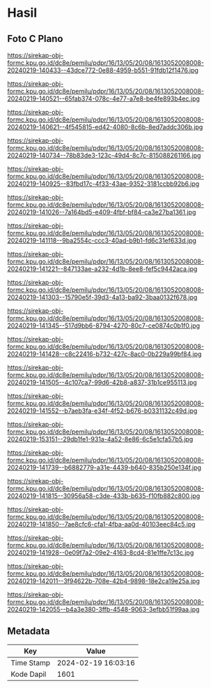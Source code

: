 # Hasil

## Foto C Plano

https://sirekap-obj-formc.kpu.go.id/dc8e/pemilu/pdpr/16/13/05/20/08/1613052008008-20240219-140433--43dce772-0e88-4959-b551-91fdb12f1476.jpg

https://sirekap-obj-formc.kpu.go.id/dc8e/pemilu/pdpr/16/13/05/20/08/1613052008008-20240219-140521--65fab374-078c-4e77-a7e8-be4fe893b4ec.jpg

https://sirekap-obj-formc.kpu.go.id/dc8e/pemilu/pdpr/16/13/05/20/08/1613052008008-20240219-140621--4f545815-ed42-4080-8c6b-8ed7addc306b.jpg

https://sirekap-obj-formc.kpu.go.id/dc8e/pemilu/pdpr/16/13/05/20/08/1613052008008-20240219-140734--78b83de3-123c-49d4-8c7c-815088261166.jpg

https://sirekap-obj-formc.kpu.go.id/dc8e/pemilu/pdpr/16/13/05/20/08/1613052008008-20240219-140925--83fbd17c-4f33-43ae-9352-3181ccbb92b6.jpg

https://sirekap-obj-formc.kpu.go.id/dc8e/pemilu/pdpr/16/13/05/20/08/1613052008008-20240219-141026--7a164bd5-e409-4fbf-bf84-ca3e27ba1361.jpg

https://sirekap-obj-formc.kpu.go.id/dc8e/pemilu/pdpr/16/13/05/20/08/1613052008008-20240219-141118--9ba2554c-ccc3-40ad-b9b1-fd6c31ef633d.jpg

https://sirekap-obj-formc.kpu.go.id/dc8e/pemilu/pdpr/16/13/05/20/08/1613052008008-20240219-141221--847133ae-a232-4d1b-8ee8-fef5c9442aca.jpg

https://sirekap-obj-formc.kpu.go.id/dc8e/pemilu/pdpr/16/13/05/20/08/1613052008008-20240219-141303--15790e5f-39d3-4a13-ba92-3baa0132f678.jpg

https://sirekap-obj-formc.kpu.go.id/dc8e/pemilu/pdpr/16/13/05/20/08/1613052008008-20240219-141345--517d9bb6-8794-4270-80c7-ce0874c0b1f0.jpg

https://sirekap-obj-formc.kpu.go.id/dc8e/pemilu/pdpr/16/13/05/20/08/1613052008008-20240219-141428--c8c22416-b732-427c-8ac0-0b229a99bf84.jpg

https://sirekap-obj-formc.kpu.go.id/dc8e/pemilu/pdpr/16/13/05/20/08/1613052008008-20240219-141505--4c107ca7-99d6-42b8-a837-31b1ce955113.jpg

https://sirekap-obj-formc.kpu.go.id/dc8e/pemilu/pdpr/16/13/05/20/08/1613052008008-20240219-141552--b7aeb3fa-e34f-4f52-b676-b0331132c49d.jpg

https://sirekap-obj-formc.kpu.go.id/dc8e/pemilu/pdpr/16/13/05/20/08/1613052008008-20240219-153151--29db1fe1-931a-4a52-8e86-6c5e1cfa57b5.jpg

https://sirekap-obj-formc.kpu.go.id/dc8e/pemilu/pdpr/16/13/05/20/08/1613052008008-20240219-141739--b6882779-a31e-4439-b640-835b250e134f.jpg

https://sirekap-obj-formc.kpu.go.id/dc8e/pemilu/pdpr/16/13/05/20/08/1613052008008-20240219-141815--30956a58-c3de-433b-b635-f10fb882c800.jpg

https://sirekap-obj-formc.kpu.go.id/dc8e/pemilu/pdpr/16/13/05/20/08/1613052008008-20240219-141850--7ae8cfc6-cfa1-4fba-aa0d-40103eec84c5.jpg

https://sirekap-obj-formc.kpu.go.id/dc8e/pemilu/pdpr/16/13/05/20/08/1613052008008-20240219-141928--0e09f7a2-09e2-4163-8cd4-81e1ffe7c13c.jpg

https://sirekap-obj-formc.kpu.go.id/dc8e/pemilu/pdpr/16/13/05/20/08/1613052008008-20240219-142011--3f94622b-708e-42b4-9898-18e2ca19e25a.jpg

https://sirekap-obj-formc.kpu.go.id/dc8e/pemilu/pdpr/16/13/05/20/08/1613052008008-20240219-142055--b4a3e380-3ffb-4548-9063-3efbb51f99aa.jpg


## Metadata

| Key        | Value               |
| ---------- | ------------------- |
| Time Stamp | 2024-02-19 16:03:16 |
| Kode Dapil | 1601                |



